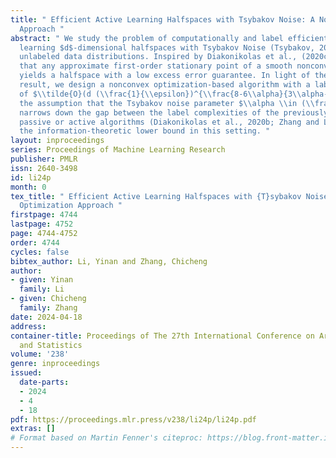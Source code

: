 ```yaml
---
title: " Efficient Active Learning Halfspaces with Tsybakov Noise: A Non-convex Optimization
  Approach "
abstract: " We study the problem of computationally and label efficient PAC active
  learning $d$-dimensional halfspaces with Tsybakov Noise (Tsybakov, 2004) under structured
  unlabeled data distributions. Inspired by Diakonikolas et al., (2020c), we prove
  that any approximate first-order stationary point of a smooth nonconvex loss function
  yields a halfspace with a low excess error guarantee. In light of the above structural
  result, we design a nonconvex optimization-based algorithm with a label complexity
  of $\\tilde{O}(d (\\frac{1}{\\epsilon})^{\\frac{8-6\\alpha}{3\\alpha-1}})$, under
  the assumption that the Tsybakov noise parameter $\\alpha \\in (\\frac13, 1]$, which
  narrows down the gap between the label complexities of the previously known efficient
  passive or active algorithms (Diakonikolas et al., 2020b; Zhang and Li, 2021) and
  the information-theoretic lower bound in this setting. "
layout: inproceedings
series: Proceedings of Machine Learning Research
publisher: PMLR
issn: 2640-3498
id: li24p
month: 0
tex_title: " Efficient Active Learning Halfspaces with {T}sybakov Noise: A Non-convex
  Optimization Approach "
firstpage: 4744
lastpage: 4752
page: 4744-4752
order: 4744
cycles: false
bibtex_author: Li, Yinan and Zhang, Chicheng
author:
- given: Yinan
  family: Li
- given: Chicheng
  family: Zhang
date: 2024-04-18
address:
container-title: Proceedings of The 27th International Conference on Artificial Intelligence
  and Statistics
volume: '238'
genre: inproceedings
issued:
  date-parts:
  - 2024
  - 4
  - 18
pdf: https://proceedings.mlr.press/v238/li24p/li24p.pdf
extras: []
# Format based on Martin Fenner's citeproc: https://blog.front-matter.io/posts/citeproc-yaml-for-bibliographies/
---
```

